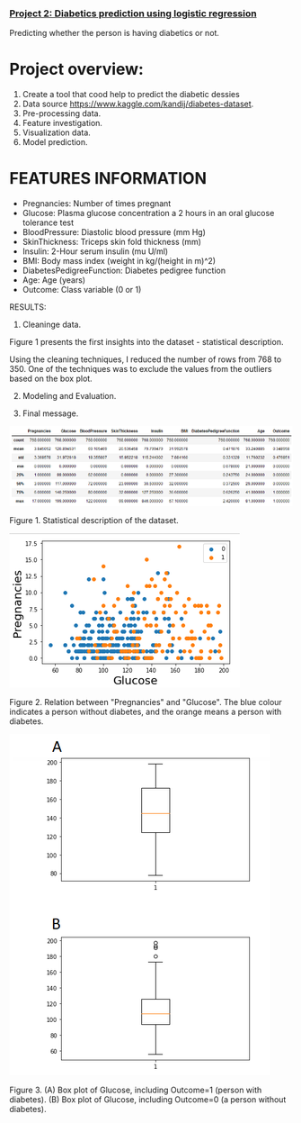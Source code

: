 ### [Project 2: Diabetics prediction using logistic regression](https://github.com/TheAnuska/Diabetics_prediction_using_logistic_regression/tree/master)

Predicting whether the person is having diabetics or not. 

# Project overview:
1. Create a tool that cood help to predict the diabetic dessies
2. Data source https://www.kaggle.com/kandij/diabetes-dataset.
3. Pre-processing data.
4. Feature investigation.
5. Visualization data.
6. Model prediction. 


# FEATURES INFORMATION
* Pregnancies: Number of times pregnant
* Glucose: Plasma glucose concentration a 2 hours in an oral glucose tolerance test
* BloodPressure: Diastolic blood pressure (mm Hg)
* SkinThickness: Triceps skin fold thickness (mm)
* Insulin: 2-Hour serum insulin (mu U/ml)
* BMI: Body mass index (weight in kg/(height in m)^2)
* DiabetesPedigreeFunction: Diabetes pedigree function
* Age: Age (years)
* Outcome: Class variable (0 or 1)


RESULTS: 

1. Cleaninge data.

Figure 1 presents the first insights into the dataset - statistical description. 

Using the cleaning techniques, I reduced the number of rows from 768 to 350. One of the techniques was to exclude the values from the outliers based on the box plot. 

2. Modeling and Evaluation.



3. Final message.



![](https://github.com/TheAnuska/Diabetics_prediction_using_logistic_regression/blob/master/figures/df_describe.png)

Figure 1. Statistical description of the dataset.

![](https://github.com/TheAnuska/Diabetics_prediction_using_logistic_regression/blob/master/figures/Pregnancies_vs_Glucose.png)

Figure 2. Relation between "Pregnancies" and "Glucose". The blue colour indicates a person without diabetes, and the orange means a person with diabetes.

![](https://github.com/TheAnuska/Diabetics_prediction_using_logistic_regression/blob/master/figures/Remove_outliers.png)

Figure 3. (A) Box plot of Glucose, including Outcome=1 (person with diabetes). (B) Box plot of Glucose, including Outcome=0 (a person without diabetes).




